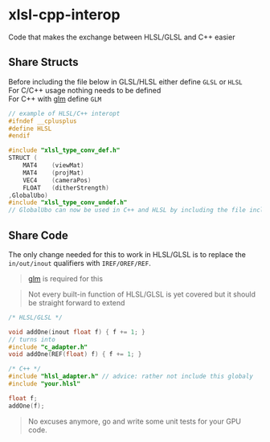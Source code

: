 # xlsl-cpp-interop
Code that makes the exchange between HLSL/GLSL and C++ easier

## Share Structs
Before including the file below in GLSL/HLSL either define `GLSL` or `HLSL`\
For C/C++ usage nothing needs to be defined\
For C++ with [glm](https://glm.g-truc.net/) define `GLM`
```c++
// example of HLSL/C++ interopt
#ifndef __cplusplus
#define HLSL
#endif

#include "xlsl_type_conv_def.h"
STRUCT (
    MAT4    (viewMat)
    MAT4    (projMat)
    VEC4    (cameraPos)
    FLOAT   (ditherStrength)
,GlobalUbo)
#include "xlsl_type_conv_undef.h"
// GlobalUbo can now be used in C++ and HLSL by including the file including this code
```

## Share Code
The only change needed for this to work in HLSL/GLSL is to replace the `in/out/inout` qualifiers with `IREF/OREF/REF`. 

> [glm](https://glm.g-truc.net/) is required for this

> Not every built-in function of HLSL/GLSL is yet covered but it should be straight forward to extend
```c++
/* HLSL/GLSL */

void addOne(inout float f) { f += 1; }
// turns into 
#include "c_adapter.h"
void addOne(REF(float) f) { f += 1; }
```
```c++
/* C++ */
#include "hlsl_adapter.h" // advice: rather not include this globaly
#include "your.hlsl"

float f;
addOne(f);
```

> No excuses anymore, go and write some unit tests for your GPU code. 
